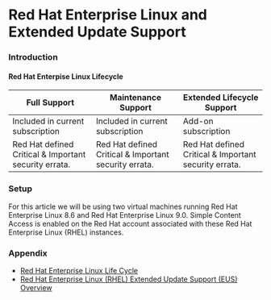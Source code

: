 # Red Hat Enterprise Linux and Extended Update Support

### Introduction

#### **Red Hat Enterpise Linux Lifecycle**
| Full Support | Maintenance Support | Extended Lifecycle Support |
|--------------|---------------------|----------------------------|
| Included in current subscription | Included in current subscription | Add-on subscription |
| Red Hat defined Critical & Important security errata. | Red Hat defined Critical & Important security errata.| Red Hat defined Critical & Important security errata.|

### Setup
For this article we will be using two virtual machines running Red Hat Enterprise Linux 8.6 and Red Hat Enterprise Linux 9.0.  Simple Content Access is enabled on the Red Hat account associated with these Red Hat Enterprise Linux (RHEL) instances.


### Appendix
- [Red Hat Enterprise Linux Life Cycle](https://access.redhat.com/support/policy/updates/errata)
- [Red Hat Enterprise Linux (RHEL) Extended Update Support (EUS) Overview](https://access.redhat.com/articles/rhel-eus)
